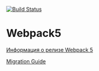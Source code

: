 [![Build Status](https://api.cirrus-ci.com/github/korneef/test-ci-cd.svg)](https://cirrus-ci.com/github/korneef/test-ci-cd)

# Webpack5

[Информация о релизе Webpack 5](https://webpack.js.org/blog/2020-10-10-webpack-5-release/)

[Migration Guide](https://webpack.js.org/migrate/5/)
